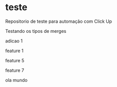 # teste

Repositorio de teste para automação com Click Up

Testando os tipos de merges

adicao 1

feature 1

feature 5

feature 7

ola mundo

